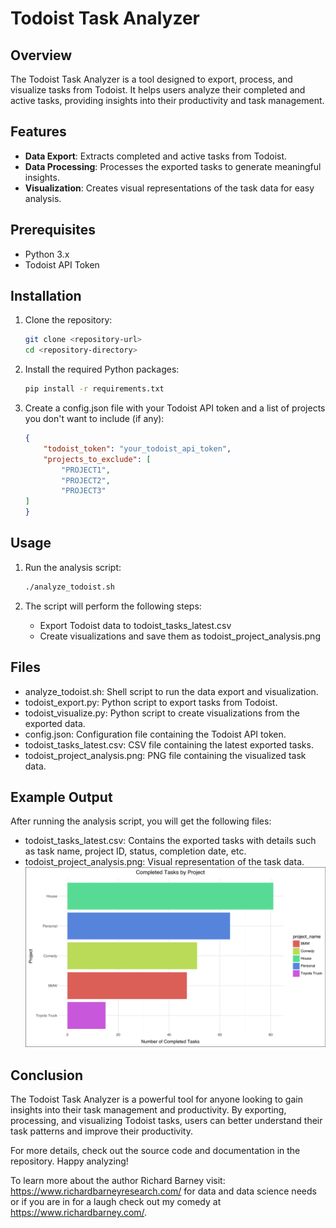 # Todoist Task Analyzer

## Overview

The Todoist Task Analyzer is a tool designed to export, process, and visualize tasks from Todoist. It helps users analyze their completed and active tasks, providing insights into their productivity and task management.

## Features

- **Data Export**: Extracts completed and active tasks from Todoist.
- **Data Processing**: Processes the exported tasks to generate meaningful insights.
- **Visualization**: Creates visual representations of the task data for easy analysis.

## Prerequisites

- Python 3.x
- Todoist API Token

## Installation

1. Clone the repository:
    ```sh
    git clone <repository-url>
    cd <repository-directory>
    ```

2. Install the required Python packages:
    ```sh
    pip install -r requirements.txt
    ```

3. Create a config.json file with your Todoist API token and a list of projects you don't want to include (if any):
    ```json
    {
        "todoist_token": "your_todoist_api_token",
        "projects_to_exclude": [
            "PROJECT1",
            "PROJECT2",
            "PROJECT3"
    ]
    }
    ```

## Usage

1. Run the analysis script:
    ```sh
    ./analyze_todoist.sh
    ```

2. The script will perform the following steps:
    - Export Todoist data to todoist_tasks_latest.csv
    - Create visualizations and save them as todoist_project_analysis.png



## Files

- analyze_todoist.sh: Shell script to run the data export and visualization.
- todoist_export.py: Python script to export tasks from Todoist.
- todoist_visualize.py: Python script to create visualizations from the exported data.
- config.json: Configuration file containing the Todoist API token.
- todoist_tasks_latest.csv: CSV file containing the latest exported tasks.
- todoist_project_analysis.png: PNG file containing the visualized task data.

## Example Output

After running the analysis script, you will get the following files:
- todoist_tasks_latest.csv: Contains the exported tasks with details such as task name, project ID, status, completion date, etc.
- todoist_project_analysis.png: Visual representation of the task data.
![Completed Tasks by Project](todoist_project_analysis_example.png)

## Conclusion

The Todoist Task Analyzer is a powerful tool for anyone looking to gain insights into their task management and productivity. By exporting, processing, and visualizing Todoist tasks, users can better understand their task patterns and improve their productivity.

For more details, check out the source code and documentation in the repository. Happy analyzing!

To learn more about the author Richard Barney visit: https://www.richardbarneyresearch.com/ for data and data science needs or if you are in for a laugh check out my comedy at https://www.richardbarney.com/.